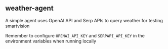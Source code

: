 ## weather-agent

A simple agent uses OpenAI API and Serp APIs to query weather for testing smartvision

Remember to configure `OPENAI_API_KEY` and `SERPAPI_API_KEY` in the environment variables when running locally
